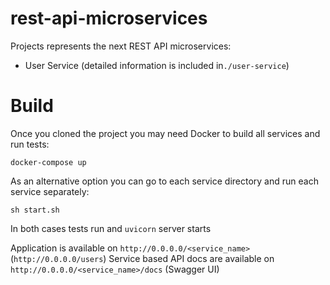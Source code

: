 # rest-api-microservices

Projects represents the next REST API microservices:
- User Service (detailed information is included in`./user-service`)

# Build

Once you cloned the project you may need Docker to build all services and run tests:

`docker-compose up`

As an alternative option you can go to each service directory and run each service separately:

`sh start.sh`

In both cases tests run and `uvicorn` server starts

Application is available on `http://0.0.0.0/<service_name>` (`http://0.0.0.0/users`)
Service based API docs are available on `http://0.0.0.0/<service_name>/docs` (Swagger UI)

